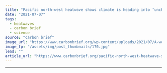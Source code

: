 ```yaml
---
title: "Pacific north-west heatwave shows climate is heading into ‘uncharted territory’"
date: "2021-07-07"
tags: 
  - heatwaves
  - carbon brief
  - science
source: "carbon brief"
image_url: "https://www.carbonbrief.org/wp-content/uploads/2021/07/A-woman-enters-a-cooling-centre-during-the-scorching-weather-of-a-heatwave-in-Vancouver-2G5H5T2-583x372.jpg"
image_fp: "/assets/img/post_thumbnails/170.jpg"
lead: ""
article_url: "https://www.carbonbrief.org/pacific-north-west-heatwave-shows-climate-is-heading-into-uncharted-territory"
---
```


---
